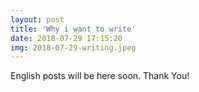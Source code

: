 ```yaml
---
layout: post
title: 'Why i want to write'
date: 2018-07-29 17:15:20
img: 2018-07-29-writing.jpeg
---
```


English posts will be here soon. Thank You!